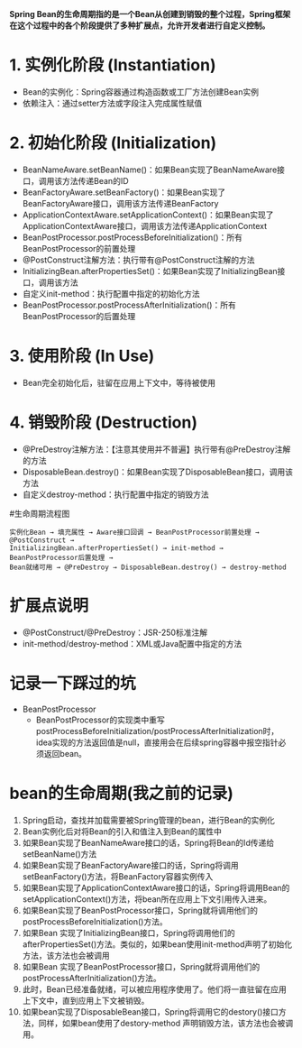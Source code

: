 **Spring Bean的生命周期指的是一个Bean从创建到销毁的整个过程，Spring框架在这个过程中的各个阶段提供了多种扩展点，允许开发者进行自定义控制。**

# 1. 实例化阶段 (Instantiation)
* Bean的实例化：Spring容器通过构造函数或工厂方法创建Bean实例
* 依赖注入：通过setter方法或字段注入完成属性赋值
# 2. 初始化阶段 (Initialization)
* BeanNameAware.setBeanName()：如果Bean实现了BeanNameAware接口，调用该方法传递Bean的ID
* BeanFactoryAware.setBeanFactory()：如果Bean实现了BeanFactoryAware接口，调用该方法传递BeanFactory
* ApplicationContextAware.setApplicationContext()：如果Bean实现了ApplicationContextAware接口，调用该方法传递ApplicationContext
* BeanPostProcessor.postProcessBeforeInitialization()：所有BeanPostProcessor的前置处理
* @PostConstruct注解方法：执行带有@PostConstruct注解的方法
* InitializingBean.afterPropertiesSet()：如果Bean实现了InitializingBean接口，调用该方法
* 自定义init-method：执行配置中指定的初始化方法
* BeanPostProcessor.postProcessAfterInitialization()：所有BeanPostProcessor的后置处理

# 3. 使用阶段 (In Use)
* Bean完全初始化后，驻留在应用上下文中，等待被使用

# 4. 销毁阶段 (Destruction)
* @PreDestroy注解方法：【注意其使用并不普遍】执行带有@PreDestroy注解的方法
* DisposableBean.destroy()：如果Bean实现了DisposableBean接口，调用该方法
* 自定义destroy-method：执行配置中指定的销毁方法

#生命周期流程图
```
实例化Bean → 填充属性 → Aware接口回调 → BeanPostProcessor前置处理 → @PostConstruct →
InitializingBean.afterPropertiesSet() → init-method → BeanPostProcessor后置处理 →
Bean就绪可用 → @PreDestroy → DisposableBean.destroy() → destroy-method
```
# 扩展点说明
* @PostConstruct/@PreDestroy：JSR-250标准注解
* init-method/destroy-method：XML或Java配置中指定的方法
# 记录一下踩过的坑
* BeanPostProcessor
  * BeanPostProcessor的实现类中重写postProcessBeforeInitialization/postProcessAfterInitialization时，idea实现的方法返回值是null，直接用会在后续spring容器中报空指针必须返回bean。
# bean的生命周期(我之前的记录)
1. Spring启动，查找并加载需要被Spring管理的bean，进行Bean的实例化
2. Bean实例化后对将Bean的引入和值注入到Bean的属性中
3. 如果Bean实现了BeanNameAware接口的话，Spring将Bean的Id传递给setBeanName()方法
4. 如果Bean实现了BeanFactoryAware接口的话，Spring将调用setBeanFactory()方法，将BeanFactory容器实例传入
5. 如果Bean实现了ApplicationContextAware接口的话，Spring将调用Bean的setApplicationContext()方法，将bean所在应用上下文引用传入进来。
6. 如果Bean实现了BeanPostProcessor接口，Spring就将调用他们的postProcessBeforeInitialization()方法。
7. 如果Bean 实现了InitializingBean接口，Spring将调用他们的afterPropertiesSet()方法。类似的，如果bean使用init-method声明了初始化方法，该方法也会被调用
8. 如果Bean 实现了BeanPostProcessor接口，Spring就将调用他们的postProcessAfterInitialization()方法。
9. 此时，Bean已经准备就绪，可以被应用程序使用了。他们将一直驻留在应用上下文中，直到应用上下文被销毁。
10. 如果bean实现了DisposableBean接口，Spring将调用它的destory()接口方法，同样，如果bean使用了destory-method 声明销毁方法，该方法也会被调用。
